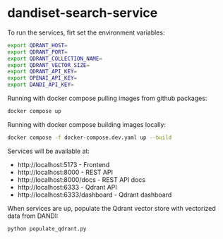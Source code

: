 # dandiset-search-service

To run the services, firt set the environment variables:

```bash
export QDRANT_HOST=
export QDRANT_PORT=
export QDRANT_COLLECTION_NAME=
export QDRANT_VECTOR_SIZE=
export QDRANT_API_KEY=
export OPENAI_API_KEY=
export DANDI_API_KEY=
```

Running with docker compose pulling images from github packages:

```bash
docker compose up
```

Running with docker compose building images locally:

```bash
docker compose -f docker-compose.dev.yaml up --build
```

Services will be available at:

- http://localhost:5173 - Frontend
- http://localhost:8000 - REST API
- http://localhost:8000/docs - REST API docs
- http://localhost:6333 - Qdrant API
- http://localhost:6333/dashboard - Qdrant dashboard


When services are up, populate the Qdrant vector store with vectorized data from DANDI:

```bash
python populate_qdrant.py
```